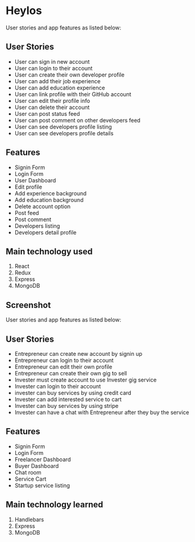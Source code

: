 # Heylos
User stories and app features as listed below:

## User Stories
* User can sign in new account
* User can login to their account
* User can create their own developer profile 
* User can add their job experience
* User can add education experience
* User can link profile with their GitHub account
* User can edit their profile info
* User can delete their account
* User can post status feed
* User can post comment on other developers feed
* User can see developers profile listing
* User can see developers profile details


## Features
* Signin Form
* Login Form
* User Dashboard 
* Edit profile 
* Add experience background 
* Add education background
* Delete account option
* Post feed
* Post comment
* Developers listing
* Developers detail profile


## Main technology used
1. React
2. Redux
3. Express
4. MongoDB

## Screenshot




User stories and app features as listed below:

## User Stories
* Entrepreneur can create new account by signin up
* Entrepreneur can login to their account
* Entrepreneur can edit their own profile 
* Entrepreneur can create their own gig to sell
* Invester must create account to use Invester gig service
* Invester can login to their account
* invester can buy services by using credit card
* Invester can add interested service to cart 
* Invester can buy services by using stripe 
* Invester can have a chat with Entrepreneur after they buy the service

## Features
* Signin Form
* Login Form
* Freelancer Dashboard 
* Buyer Dashboard
* Chat room
* Service Cart
* Startup service listing

## Main technology learned
1. Handlebars
2. Express
3. MongoDB




